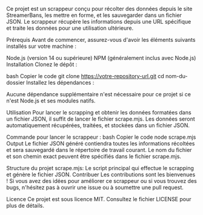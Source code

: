 Ce projet est un scrappeur conçu pour récolter des données depuis le site StreamerBans, les mettre en forme, et les sauvegarder dans un fichier JSON. Le scrappeur récupère les informations depuis une URL spécifique et traite les données pour une utilisation ultérieure.

Prérequis
Avant de commencer, assurez-vous d'avoir les éléments suivants installés sur votre machine :

Node.js (version 14 ou supérieure)
NPM (généralement inclus avec Node.js)
Installation
Clonez le dépôt :

bash
Copier le code
git clone https://votre-repository-url.git
cd nom-du-dossier
Installez les dépendances :

Aucune dépendance supplémentaire n'est nécessaire pour ce projet si ce n'est Node.js et ses modules natifs.

Utilisation
Pour lancer le scrapping et obtenir les données formatées dans un fichier JSON, il suffit de lancer le fichier scrape.mjs. Les données seront automatiquement récupérées, traitées, et stockées dans un fichier JSON.

Commande pour lancer le scrappeur :
bash
Copier le code
node scrape.mjs
Output
Le fichier JSON généré contiendra toutes les informations récoltées et sera sauvegardé dans le répertoire de travail courant. Le nom du fichier et son chemin exact peuvent être spécifiés dans le fichier scrape.mjs.

Structure du projet
scrape.mjs: Le script principal qui effectue le scrapping et génère le fichier JSON.
Contribuer
Les contributions sont les bienvenues ! Si vous avez des idées pour améliorer ce scrappeur ou si vous trouvez des bugs, n'hésitez pas à ouvrir une issue ou à soumettre une pull request.

Licence
Ce projet est sous licence MIT. Consultez le fichier LICENSE pour plus de détails.
